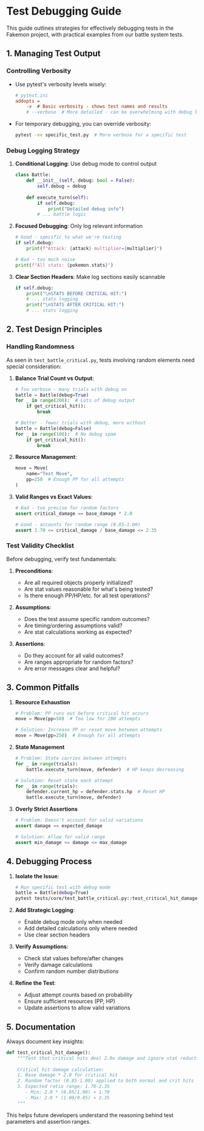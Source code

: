 # Test Debugging Guide

This guide outlines strategies for effectively debugging tests in the Fakemon project, with practical examples from our battle system tests.

## 1. Managing Test Output

### Controlling Verbosity

- Use pytest's verbosity levels wisely:
  ```ini
  # pytest.ini
  addopts = 
      -v  # Basic verbosity - shows test names and results
      # --verbose  # More detailed - can be overwhelming with debug logs
  ```

- For temporary debugging, you can override verbosity:
  ```bash
  pytest -vv specific_test.py  # More verbose for a specific test
  ```

### Debug Logging Strategy

1. **Conditional Logging**: Use debug mode to control output
   ```python
   class Battle:
       def __init__(self, debug: bool = False):
           self.debug = debug
           
       def execute_turn(self):
           if self.debug:
               print("Detailed debug info")
           # ... battle logic
   ```

2. **Focused Debugging**: Only log relevant information
   ```python
   # Good - specific to what we're testing
   if self.debug:
       print(f"Attack: {attack} multiplier={multiplier}")
   
   # Bad - too much noise
   print(f"All stats: {pokemon.stats}")
   ```

3. **Clear Section Headers**: Make log sections easily scannable
   ```python
   if self.debug:
       print("\nSTATS BEFORE CRITICAL HIT:")
       # ... stats logging
       print("\nSTATS AFTER CRITICAL HIT:")
       # ... stats logging
   ```

## 2. Test Design Principles

### Handling Randomness

As seen in `test_battle_critical.py`, tests involving random elements need special consideration:

1. **Balance Trial Count vs Output**:
   ```python
   # Too verbose - many trials with debug on
   battle = Battle(debug=True)
   for _ in range(200):  # Lots of debug output
       if get_critical_hit():
           break

   # Better - fewer trials with debug, more without
   battle = Battle(debug=False)
   for _ in range(100):  # No debug spam
       if get_critical_hit():
           break
   ```

2. **Resource Management**:
   ```python
   move = Move(
       name="Test Move",
       pp=250  # Enough PP for all attempts
   )
   ```

3. **Valid Ranges vs Exact Values**:
   ```python
   # Bad - too precise for random factors
   assert critical_damage == base_damage * 2.0

   # Good - accounts for random range (0.85-1.00)
   assert 1.70 <= critical_damage / base_damage <= 2.35
   ```

### Test Validity Checklist

Before debugging, verify test fundamentals:

1. **Preconditions**:
   - Are all required objects properly initialized?
   - Are stat values reasonable for what's being tested?
   - Is there enough PP/HP/etc. for all test operations?

2. **Assumptions**:
   - Does the test assume specific random outcomes?
   - Are timing/ordering assumptions valid?
   - Are stat calculations working as expected?

3. **Assertions**:
   - Do they account for all valid outcomes?
   - Are ranges appropriate for random factors?
   - Are error messages clear and helpful?

## 3. Common Pitfalls

1. **Resource Exhaustion**
   ```python
   # Problem: PP runs out before critical hit occurs
   move = Move(pp=50)  # Too low for 200 attempts
   
   # Solution: Increase PP or reset move between attempts
   move = Move(pp=250)  # Enough for all attempts
   ```

2. **State Management**
   ```python
   # Problem: State carries between attempts
   for _ in range(trials):
       battle.execute_turn(move, defender)  # HP keeps decreasing
   
   # Solution: Reset state each attempt
   for _ in range(trials):
       defender.current_hp = defender.stats.hp  # Reset HP
       battle.execute_turn(move, defender)
   ```

3. **Overly Strict Assertions**
   ```python
   # Problem: Doesn't account for valid variations
   assert damage == expected_damage
   
   # Solution: Allow for valid range
   assert min_damage <= damage <= max_damage
   ```

## 4. Debugging Process

1. **Isolate the Issue**:
   ```bash
   # Run specific test with debug mode
   battle = Battle(debug=True)
   pytest tests/core/test_battle_critical.py::test_critical_hit_damage -v
   ```

2. **Add Strategic Logging**:
   - Enable debug mode only when needed
   - Add detailed calculations only where needed
   - Use clear section headers

3. **Verify Assumptions**:
   - Check stat values before/after changes
   - Verify damage calculations
   - Confirm random number distributions

4. **Refine the Test**:
   - Adjust attempt counts based on probability
   - Ensure sufficient resources (PP, HP)
   - Update assertions to allow valid variations

## 5. Documentation

Always document key insights:

```python
def test_critical_hit_damage():
    """Test that critical hits deal 2.0x damage and ignore stat reductions.
    
    Critical hit damage calculation:
    1. Base damage * 2.0 for critical hit
    2. Random factor (0.85-1.00) applied to both normal and crit hits
    3. Expected ratio range: 1.70-2.35
       - Min: 2.0 * (0.85/1.00) ≈ 1.70
       - Max: 2.0 * (1.00/0.85) ≈ 2.35
    """
```

This helps future developers understand the reasoning behind test parameters and assertion ranges.
